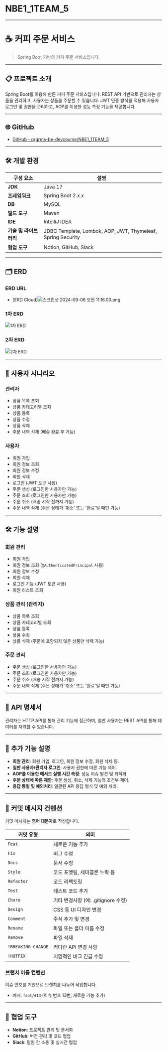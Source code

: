 # NBE1_1TEAM_5

---

# ☕️ 커피 주문 서비스

> Spring Boot 기반의 커피 주문 서비스입니다.

---

## 📋 프로젝트 소개

Spring Boot를 이용해 만든 커피 주문 서비스입니다. REST API 기반으로 관리자는 상품을 관리하고, 사용자는 상품을 주문할 수 있습니다. JWT 인증 방식을 적용해 사용자 로그인 및 권한을 관리하고, AOP를 이용한 성능 측정 기능을 제공합니다.

---

## 🌐 GitHub

- [GitHub - prgrms-be-devcourse/NBE1_1TEAM_5](https://github.com/prgrms-be-devcourse/NBE1_1TEAM_5)

---

## 🛠 개발 환경

| **구성 요소**        | **설명**                |
|--------------------|------------------------|
| **JDK**            | Java 17                |
| **프레임워크**     | Spring Boot 2.x.x      |
| **DB**             | MySQL                  |
| **빌드 도구**      | Maven                  |
| **IDE**            | IntelliJ IDEA          |
| **기술 및 라이브러리** | JDBC Template, Lombok, AOP, JWT, Thymeleaf, Spring Security |
| **협업 도구**      | Notion, GitHub, Slack  |

---

## 🗂 ERD

### **ERD URL**

- [ERD Cloud]![스크린샷 2024-09-06 오전 11.16.00.png](https://prod-files-secure.s3.us-west-2.amazonaws.com/bd96b46c-359f-495d-8a5b-33df5e09796a/9e95668c-d92d-45d7-841a-b1d22535d436/%E1%84%89%E1%85%B3%E1%84%8F%E1%85%B3%E1%84%85%E1%85%B5%E1%86%AB%E1%84%89%E1%85%A3%E1%86%BA_2024-09-06_%E1%84%8B%E1%85%A9%E1%84%8C%E1%85%A5%E1%86%AB_11.16.00.png)

### **1차 ERD**
![1차 ERD](https://prod-files-secure.s3.us-west-2.amazonaws.com/bd96b46c-359f-495d-8a5b-33df5e09796a/9e95668c-d92d-45d7-841a-b1d22535d436/%E1%84%89%E1%85%B3%E1%84%8F%E1%85%B3%E1%84%85%E1%85%B5%E1%86%AB%E1%84%89%E1%85%A3%E1%86%BA_2024-09-06_%E1%84%8B%E1%85%A9%E1%84%8C%E1%85%A5%E1%86%AB_11.16.00.png)

### **2차 ERD**
![2차 ERD](https://prod-files-secure.s3.us-west-2.amazonaws.com/bd96b46c-359f-495d-8a5b-33df5e09796a/c1d592f3-4ef9-4ce3-8d73-01a5c747363b/Image_9-12-24_at_14.42.jpeg)

---

## 👥 사용자 시나리오

### **관리자**
- 상품 목록 조회
- 상품 카테고리별 조회
- 상품 등록
- 상품 수정
- 상품 삭제
- 주문 내역 삭제 (배송 완료 후 가능)

### **사용자**
- 회원 가입
- 회원 정보 조회
- 회원 정보 수정
- 회원 삭제
- 로그인 (JWT 토큰 사용)
- 주문 생성 (로그인한 사용자만 가능)
- 주문 조회 (로그인한 사용자만 가능)
- 주문 취소 (배송 시작 전까지 가능)
- 주문 내역 삭제 (주문 상태가 '취소' 또는 '완료'일 때만 가능)

---

## 🛠 기능 설명

### **회원 관리**
- 회원 가입
- 회원 정보 조회 (`@AuthenticatedPrincipal` 사용)
- 회원 정보 수정
- 회원 삭제
- 로그인 기능 (JWT 토큰 사용)
- 회원 리스트 조회

### **상품 관리 (관리자)**
- 상품 목록 조회
- 상품 카테고리별 조회
- 상품 등록
- 상품 수정
- 상품 삭제 (주문에 포함되지 않은 상품만 삭제 가능)

### **주문 관리**
- 주문 생성 (로그인한 사용자만 가능)
- 주문 조회 (로그인한 사용자만 가능)
- 주문 취소 (배송 시작 전까지 가능)
- 주문 내역 삭제 (주문 상태가 '취소' 또는 '완료'일 때만 가능)

---

## 🧾 API 명세서

관리자는 HTTP API를 통해 관리 기능에 접근하며, 일반 사용자는 REST API를 통해 데이터를 처리할 수 있습니다.

---

## 🚀 추가 기능 설명

- **회원 관리**: 회원 가입, 로그인, 회원 정보 수정, 회원 삭제 등.
- **일반 사용자/관리자 로그인**: 사용자 권한에 따른 기능 제어.
- **AOP를 이용한 메서드 실행 시간 측정**: 성능 이슈 발견 및 최적화.
- **주문 상태에 따른 제한**: 주문 생성, 취소, 삭제 기능의 조건부 제어.
- **응답 통일 및 예외처리**: 일관된 API 응답 형식 및 예외 처리.

---

## 📝 커밋 메시지 컨벤션

커밋 메시지는 **영어 대문자**로 작성합니다.

| 커밋 유형           | 의미                                             |
|---------------------|--------------------------------------------------|
| `Feat`              | 새로운 기능 추가                                 |
| `Fix`               | 버그 수정                                        |
| `Docs`              | 문서 수정                                        |
| `Style`             | 코드 포맷팅, 세미콜론 누락 등                    |
| `Refactor`          | 코드 리팩토링                                    |
| `Test`              | 테스트 코드 추가                                 |
| `Chore`             | 기타 변경사항 (예: .gitignore 수정)              |
| `Design`            | CSS 등 UI 디자인 변경                            |
| `Comment`           | 주석 추가 및 변경                                |
| `Rename`            | 파일 또는 폴더 이름 수정                         |
| `Remove`            | 파일 삭제                                        |
| `!BREAKING CHANGE`  | 커다란 API 변경 사항                              |
| `!HOTFIX`           | 치명적인 버그 긴급 수정                          |

### **브랜치 이름 컨벤션**
이슈 번호를 기반으로 브랜치를 나누어 작업합니다.

- 예시: `feat/#13` (이슈 번호 13번, 새로운 기능 추가)

---

## 🤝 협업 도구

- **Notion**: 프로젝트 관리 및 문서화
- **GitHub**: 버전 관리 및 코드 협업
- **Slack**: 팀원 간 소통 및 실시간 협업


